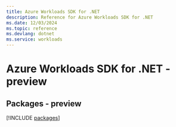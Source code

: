 ```yaml
---
title: Azure Workloads SDK for .NET
description: Reference for Azure Workloads SDK for .NET
ms.date: 12/03/2024
ms.topic: reference
ms.devlang: dotnet
ms.service: workloads
---
```

# Azure Workloads SDK for .NET - preview
## Packages - preview
[!INCLUDE [packages](workloads-index.md)]